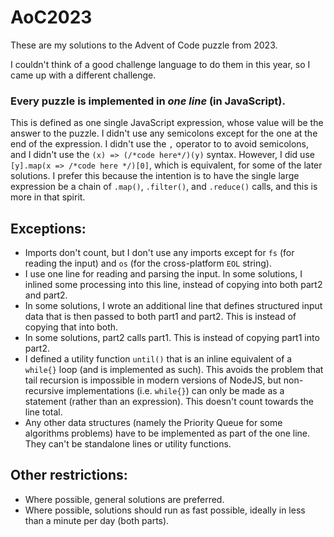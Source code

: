 # AoC2023
These are my solutions to the Advent of Code puzzle from 2023.

I couldn't think of a good challenge language to do them in this year, so I came up with a different challenge.

### Every puzzle is implemented in _one line_ (in JavaScript). 
This is defined as one single JavaScript expression, whose value will be the answer to the puzzle. I didn't use any semicolons except for the one at the end of the expression. I didn't use the `,` operator to to avoid semicolons, and I didn't use the `(x) => (/*code here*/)(y)` syntax. However, I did use `[y].map(x => /*code here */)[0]`, which is equivalent, for some of the later solutions. I prefer this because the intention is to have the single large expression be a chain of `.map()`, `.filter()`, and `.reduce()` calls, and this is more in that spirit.

## Exceptions: 
 - Imports don't count, but I don't use any imports except for `fs` (for reading the input) and `os` (for the cross-platform `EOL` string).
 - I use one line for reading and parsing the input. In some solutions, I inlined some processing into this line, instead of copying into both part2 and part2.
 - In some solutions, I wrote an additional line that defines structured input data that is then passed to both part1 and part2. This is instead of copying that into both.
 - In some solutions, part2 calls part1. This is instead of copying part1 into part2.
 - I defined a utility function `until()` that is an inline equivalent of a `while{}` loop (and is implemented as such). This avoids the problem that tail recursion is impossible in modern versions of NodeJS, but non-recursive implementations (i.e. `while{}`) can only be made as a statement (rather than an expression). This doesn't count towards the line total.
 - Any other data structures (namely the Priority Queue for some algorithms problems) have to be implemented as part of the one line. They can't be standalone lines or utility functions.

 ## Other restrictions:
 - Where possible, general solutions are preferred.
 - Where possible, solutions should run as fast possible, ideally in less than a minute per day (both parts).

